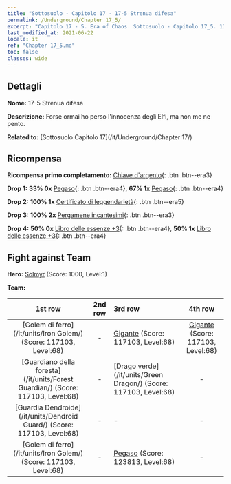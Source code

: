 ```yaml
---
title: "Sottosuolo - Capitolo 17 - 17-5 Strenua difesa"
permalink: /Underground/Chapter 17_5/
excerpt: "Capitolo 17 - 5. Era of Chaos  Sottosuolo - Capitolo 17_5. 17-5 Strenua difesa"
last_modified_at: 2021-06-22
locale: it
ref: "Chapter 17_5.md"
toc: false
classes: wide
---
```


## Dettagli

 **Nome:** 17-5 Strenua difesa

 **Descrizione:** Forse ormai ho perso l'innocenza degli Elfi, ma non me ne pento.

 **Related to:** [Sottosuolo Capitolo 17](/it/Underground/Chapter 17/)

## Ricompensa

 **Ricompensa primo completamento:** [Chiave d'argento](/ItemsIT/con_693/){: .btn .btn--era3}

 **Drop 1:** **33% 0x** [Pegaso](/ItemsIT/unt_202/){: .btn .btn--era4}, **67% 1x** [Pegaso](/ItemsIT/unt_202/){: .btn .btn--era4}

 **Drop 2:** **100% 1x** [Certificato di leggendarietà](/ItemsIT/mat_67/){: .btn .btn--era5}

 **Drop 3:** **100% 2x** [Pergamene incantesimi](/ItemsIT/con_694/){: .btn .btn--era3}

 **Drop 4:** **50% 0x** [Libro delle essenze +3](/ItemsIT/mat_60/){: .btn .btn--era4}, **50% 1x** [Libro delle essenze +3](/ItemsIT/mat_60/){: .btn .btn--era4}


## Fight against Team
 **Hero:** [Solmyr](/it/heroes/Solmyr/) (Score: 1000, Level:1)

 **Team:**


  | 1st row | 2nd row | 3rd row | 4th row |
  |:----:|:----:|:----|:----:|
  | [Golem di ferro](/it/units/Iron Golem/) (Score: 117103, Level:68)  | - | [Gigante](/it/units/Giant/) (Score: 117103, Level:68)  | [Gigante](/it/units/Giant/) (Score: 117103, Level:68)  |
  | [Guardiano della foresta](/it/units/Forest Guardian/) (Score: 117103, Level:68)  | - | [Drago verde](/it/units/Green Dragon/) (Score: 117103, Level:68)  | - |
  | [Guardia Dendroide](/it/units/Dendroid Guard/) (Score: 117103, Level:68)  | - | - | - |
  | [Golem di ferro](/it/units/Iron Golem/) (Score: 117103, Level:68)  | - | [Pegaso](/it/units/Pegasus/) (Score: 123813, Level:68)  | - |


